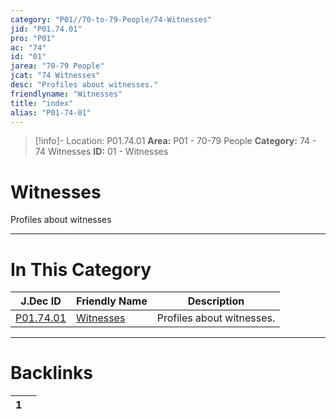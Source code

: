 ```yaml
---
category: "P01//70-to-79-People/74-Witnesses"
jid: "P01.74.01"
pro: "P01"
ac: "74"
id: "01"
jarea: "70-79 People"
jcat: "74 Witnesses"
desc: "Profiles about witnesses."
friendlyname: "Witnesses"
title: "index"
alias: "P01-74-01"
---
```

>[!info]- Location: P01.74.01
>**Area:** P01 - 70-79 People
>**Category:** 74 - 74 Witnesses
>**ID:** 01 - Witnesses

# Witnesses

Profiles about witnesses
 


---
# In This Category

| J.Dec ID                                                                | Friendly Name                                                           | Description               |
| ----------------------------------------------------------------------- | ----------------------------------------------------------------------- | ------------------------- |
| [P01.74.01](index.md) | [Witnesses](index.md) | Profiles about witnesses. |


---
# Backlinks
<div><table class="dataview table-view-table"><thead class="table-view-thead"><tr class="table-view-tr-header"><th class="table-view-th"><span></span><span class="dataview small-text">1</span></th><th class="table-view-th"><span></span></th></tr></thead><tbody class="table-view-tbody"></tbody></table></div>